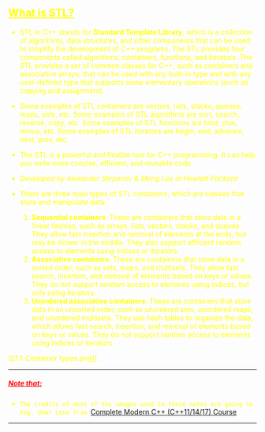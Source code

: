 ## <font color="yellow"><u>What is STL?</u></f>

- STL in C++ stands for **Standard Template Library**, which is a collection of algorithms, data structures, and other components that can be used to simplify the development of C++ programs. The STL provides four components called algorithms, containers, functions, and iterators. The STL provides a set of common classes for C++, such as containers and associative arrays, that can be used with any built-in type and with any user-defined type that supports some elementary operations (such as copying and assignment).

- Some examples of STL containers are vectors, lists, stacks, queues, maps, sets, etc. Some examples of STL algorithms are sort, search, reverse, copy, etc. Some examples of STL functions are bind, plus, minus, etc. Some examples of STL iterators are begin, end, advance, next, prev, etc.

- The STL is a powerful and flexible tool for C++ programming. It can help you write more concise, efficient, and reusable code.

- *Developed by Alexander Stepenov & Meng Lee at Hewlett Packard*

- There are three main types of STL containers, which are classes that store and manipulate data:

	1. **Sequential containers**: These are containers that store data in a linear fashion, such as arrays, lists, vectors, stacks, and queues. They allow fast insertion and removal of elements at the ends, but may be slower in the middle. They also support efficient random access to elements using indices or iterators.
	2. **Associative containers**: These are containers that store data in a sorted order, such as sets, maps, and multisets. They allow fast search, insertion, and removal of elements based on keys or values. They do not support random access to elements using indices, but only using iterators.
	3. **Unordered associative containers**: These are containers that store data in an unsorted order, such as unordered sets, unordered maps, and unordered multisets. They use hash tables to organize the data, which allows fast search, insertion, and removal of elements based on keys or values. They do not support random access to elements using indices or iterators.

![[1.1-Container types.png]]

---
##### <font color="red"><u>Note that:</u></font> 

- `The credits of most of the images used in these notes are going to Eng. Umar Lone from `[Complete Modern C++ (C++11/14/17) Course](https://www.udemy.com/course/beg-modern-cpp/)

---
